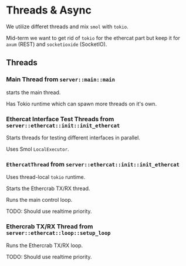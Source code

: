 # Threads & Async
We utilize differet threads and mix `smol` with `tokio`.

Mid-term we want to get rid of `tokio` for the ethercat part but keep it for `axum` (REST) and `socketioxide` (SocketIO).

## Threads
### Main Thread from `server::main::main`
starts the main thread.

Has Tokio runtime which can spawn more threads on it's own.


### Ethercat Interface Test Threads from `server::ethercat::init::init_ethercat`  
Starts threads for testing different interfaces in parallel.

Uses Smol `LocalExecutor`.

### `EthercatThread` from `server::ethercat::init::init_ethercat`
Uses thread-local `tokio` runtime.

Starts the Ethercrab TX/RX thread.

Runs the main control loop.

TODO: Should use realtime priority.

### Ethercrab TX/RX Thread from `server::ethercat::loop::setup_loop`
Runs the Ethercrab TX/RX loop.

TODO: Should use realtime priority.